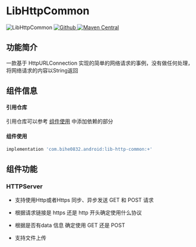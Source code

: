 # LibHttpCommon

![LibHttpCommon](https://img.shields.io/badge/AndroidAppFactory-LibHttpCommon-brightgreen)
[ ![Github](https://img.shields.io/badge/Github-LibHttpCommon-brightgreen?style=social) ](https://github.com/bihe0832/AndroidAppFactory/tree/master/LibHttpCommon)
[ ![Maven Central](https://img.shields.io/maven-central/v/com.bihe0832.android/lib-http-common) ](https://search.maven.org/artifact/com.bihe0832.android/lib-http-common)

## 功能简介

一款基于 HttpURLConnection 实现的简单的网络请求的事例，没有做任何处理，将网络请求的内容以String返回

## 组件信息

#### 引用仓库

引用仓库可以参考 [组件使用](./../start.md) 中添加依赖的部分

#### 组件使用

```groovy
implementation 'com.bihe0832.android:lib-http-common:+'
```

## 组件功能

### HTTPServer

- 支持使用Http或者Https 同步、异步发送 GET 和 POST 请求

- 根据请求链接是 https 还是 http 开头确定使用什么协议

- 根据是否有data 信息 确定使用 GET 还是 POST

- 支持文件上传

<!-- ## 事例代码

[https://github.com/bihe0832/AndroidAppFactory/tree/master/APPTest/src/main/java/com/bihe0832/android/test/module/request/TestHttpActivity.kt](https://github.com/bihe0832/AndroidAppFactory/tree/master/APPTest/src/main/java/com/bihe0832/android/test/module/request/TestHttpActivity.kt) -->
